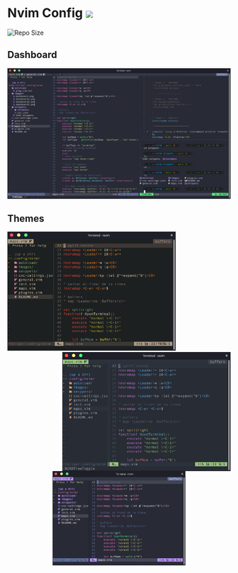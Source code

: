 # Nvim Config <img src="https://upload.wikimedia.org/wikipedia/commons/thumb/3/3a/Neovim-mark.svg/1200px-Neovim-mark.svg.png" width="25px" align=center>
![Repo Size](https://img.shields.io/github/repo-size/felipevcc/nvim-config?style=flat-square&label=Repo)

## Dashboard
![Dashboard Screenshot](./images/dashboard.png)

## Themes
<img src="./images/dashboard1.png" width="380px"> <img src="./images/dashboard2.png" width="380px" align=right><div align="center"><img src="./images/dashboard3.png" width="300px"><div/>

<!--
![Dashboard Screenshot](./images/dashboard1.png)
![Dashboard Screenshot](./images/dashboard2.png)
![Dashboard Screenshot](./images/dashboard3.png)
-->

